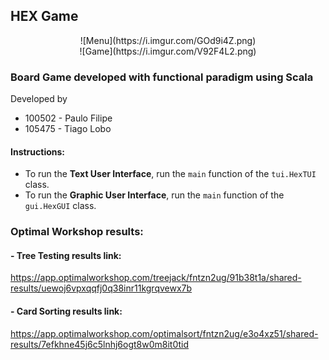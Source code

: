 ## HEX Game

<div style="text-align: center;">
![Menu](https://i.imgur.com/GOd9i4Z.png)
</div>

<div style="text-align: center;">
![Game](https://i.imgur.com/V92F4L2.png)
</div>

### Board Game developed with functional paradigm using Scala

Developed by
- 100502 - Paulo Filipe
- 105475 - Tiago Lobo

#### Instructions:
- To run the **Text User Interface**, run the `main` function of the `tui.HexTUI` class.
- To run the **Graphic User Interface**, run the `main` function of the `gui.HexGUI` class.

### Optimal Workshop results:

#### - Tree Testing results link:
https://app.optimalworkshop.com/treejack/fntzn2ug/91b38t1a/shared-results/uewoj6vpxqqfj0q38inr11kgrqvewx7b

#### - Card Sorting results link:
https://app.optimalworkshop.com/optimalsort/fntzn2ug/e3o4xz51/shared-results/7efkhne45j6c5lnhj6ogt8w0m8it0tid